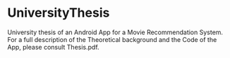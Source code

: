 # UniversityThesis
University thesis of an Android App for a Movie Recommendation System.
For a full description of the Theoretical background and the Code of the App, please consult Thesis.pdf.
